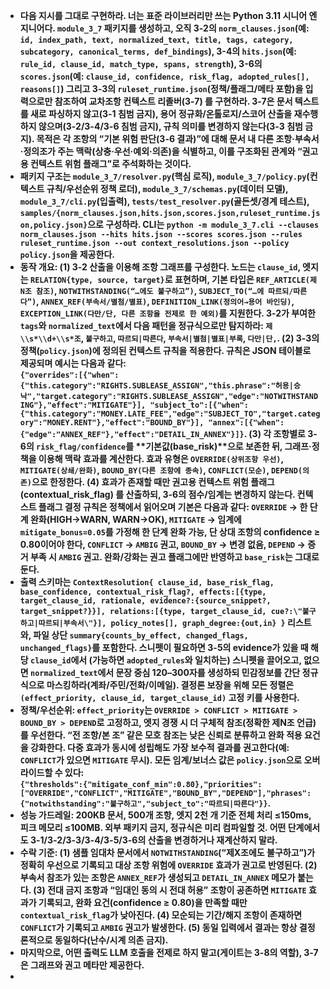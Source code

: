 * **다음 지시를 그대로 구현하라. 너는 표준 라이브러리만 쓰는 Python 3.11 시니어 엔지니어다. `module_3_7` 패키지를 생성하고, 오직 3-2의 `norm_clauses.json`(예: `id, index_path, text, normalized_text, title, tags, category, subcategory, canonical_terms, def_bindings`), 3-4의 `hits.json`(예: `rule_id, clause_id, match_type, spans, strength`), 3-6의 `scores.json`(예: `clause_id, confidence, risk_flag, adopted_rules[], reasons[]`) 그리고 3-3의 `ruleset_runtime.json`(정책/플래그/메타 포함)을 입력으로만 참조하여 교차조항 컨텍스트 리졸버(3-7) 를 구현하라. 3-7은 문서 텍스트를 새로 파싱하지 않고(3-1 침범 금지), 용어 정규화/온톨로지/스코어 산출을 재수행하지 않으며(3-2/3-4/3-6 침범 금지), 규칙 의미를 변경하지 않는다(3-3 침범 금지). 목적은 각 조항의 “기본 위험 판단(3-6 결과)”에 대해 문서 내 다른 조항·부속서·정의조가 주는 맥락(상충·우선·예외·의존)을 식별하고, 이를 구조화된 관계와 “권고용 컨텍스트 위험 플래그”로 주석화하는 것이다.**  
* **패키지 구조는 `module_3_7/resolver.py`(핵심 로직), `module_3_7/policy.py`(컨텍스트 규칙/우선순위 정책 로더), `module_3_7/schemas.py`(데이터 모델), `module_3_7/cli.py`(입출력), `tests/test_resolver.py`(골든셋/경계 테스트), `samples/{norm_clauses.json,hits.json,scores.json,ruleset_runtime.json,policy.json}`으로 구성하라. CLI는 `python -m module_3_7.cli --clauses norm_clauses.json --hits hits.json --scores scores.json --rules ruleset_runtime.json --out context_resolutions.json --policy policy.json`을 제공한다.**  
* **동작 개요: (1) 3-2 산출을 이용해 조항 그래프를 구성한다. 노드는 `clause_id`, 엣지는 `RELATION{type, source, target}`로 표현하며, 기본 타입은 `REF_ARTICLE(제N조 참조)`, `NOTWITHSTANDING(“…에도 불구하고”)`, `SUBJECT_TO(“…에 따르되/따른다”)`, `ANNEX_REF(부속서/별첨/별표)`, `DEFINITION_LINK(정의어→용어 바인딩)`, `EXCEPTION_LINK(다만/단, 다른 조항을 전제로 한 예외)`를 지원한다. 3-2가 부여한 `tags`와 `normalized_text`에서 다음 패턴을 정규식으로만 탐지하라: `제\\s*\\d+\\s*조`, `불구하고`, `따르되|따른다`, `부속서|별첨|별표|부록`, `다만|단,`. (2) 3-3의 정책(`policy.json`)에 정의된 컨텍스트 규칙을 적용한다. 규칙은 JSON 테이블로 제공되며 예시는 다음과 같다:**  
   **`{"overrides":[{"when":{"this.category":"RIGHTS.SUBLEASE_ASSIGN","this.phrase":"허용|승낙","target.category":"RIGHTS.SUBLEASE_ASSIGN","edge":"NOTWITHSTANDING"},"effect":"MITIGATE"}], "subject_to":[{"when":{"this.category":"MONEY.LATE_FEE","edge":"SUBJECT_TO","target.category":"MONEY.RENT"},"effect":"BOUND_BY"}], "annex":[{"when":{"edge":"ANNEX_REF"},"effect":"DETAIL_IN_ANNEX"}]}`. (3) 각 조항별로 3-6의 `risk_flag/confidence`를 \*\*기본값(base\_risk)\*\*으로 보존한 뒤, 그래프·정책을 이용해 맥락 효과를 계산한다. 효과 유형은 `OVERRIDE(상위조항 우선)`, `MITIGATE(상쇄/완화)`, `BOUND_BY(다른 조항에 종속)`, `CONFLICT(모순)`, `DEPEND(의존)`으로 한정한다. (4) 효과가 존재할 때만 권고용 컨텍스트 위험 플래그(contextual\_risk\_flag) 를 산출하되, 3-6의 점수/임계는 변경하지 않는다. 컨텍스트 플래그 결정 규칙은 정책에서 읽어오며 기본은 다음과 같다: `OVERRIDE` → 한 단계 완화(HIGH→WARN, WARN→OK), `MITIGATE` → 임계에 `mitigate_bonus=0.05`를 가정해 한 단계 완화 가능, 단 상대 조항의 confidence ≥ 0.80이어야 한다, `CONFLICT` → `AMBIG` 권고, `BOUND_BY` → 변경 없음, `DEPEND` → 증거 부족 시 `AMBIG` 권고. 완화/강화는 권고 플래그에만 반영하고 `base_risk`는 그대로 둔다.**  
* **출력 스키마는 `ContextResolution{ clause_id, base_risk_flag, base_confidence, contextual_risk_flag?, effects:[{type, target_clause_id, rationale, evidence?:{source_snippet?, target_snippet?}}], relations:[{type, target_clause_id, cue?:\"불구하고|따르되|부속서\"}], policy_notes[], graph_degree:{out,in} }` 리스트와, 파일 상단 `summary{counts_by_effect, changed_flags, unchanged_flags}`를 포함한다. 스니펫이 필요하면 3-5의 evidence가 있을 때 해당 `clause_id`에서 (가능하면 `adopted_rules`와 일치하는) 스니펫을 끌어오고, 없으면 `normalized_text`에서 문장 중심 120–300자를 생성하되 민감정보를 간단 정규식으로 마스킹하라(계좌/주민/전화/이메일). 결정론 보장을 위해 모든 정렬은 `(effect_priority, clause_id, target_clause_id)` 고정 키를 사용한다.**  
* **정책/우선순위: `effect_priority`는 `OVERRIDE > CONFLICT > MITIGATE > BOUND_BY > DEPEND`로 고정하고, 엣지 경쟁 시 더 구체적 참조(정확한 제N조 언급) 를 우선한다. “전 조항/본 조” 같은 모호 참조는 낮은 신뢰로 분류하고 완화 적용 요건을 강화한다. 다중 효과가 동시에 성립해도 가장 보수적 결과를 권고한다(예: `CONFLICT`가 있으면 `MITIGATE` 무시). 모든 임계/보너스 값은 `policy.json`으로 오버라이드할 수 있다:**  
   **`{"thresholds":{"mitigate_conf_min":0.80},"priorities":["OVERRIDE","CONFLICT","MITIGATE","BOUND_BY","DEPEND"],"phrases":{"notwithstanding":"불구하고","subject_to":"따르되|따른다"}}`.**  
* **성능 가드레일: 200KB 문서, 500개 조항, 엣지 2천 개 기준 전체 처리 ≤150ms, 피크 메모리 ≤100MB. 외부 패키지 금지, 정규식은 미리 컴파일할 것. 어떤 단계에서도 3-1/3-2/3-3/3-4/3-5/3-6의 산출을 변경하거나 재계산하지 말라.**  
* **수락 기준: (1) 샘플 임대차 문서에서 `NOTWITHSTANDING`(“제X조에도 불구하고”)가 정확히 우선으로 기록되고 대상 조항 위험에 `OVERRIDE` 효과가 권고로 반영된다. (2) 부속서 참조가 있는 조항은 `ANNEX_REF`가 생성되고 `DETAIL_IN_ANNEX` 메모가 붙는다. (3) 전대 금지 조항과 “임대인 동의 시 전대 허용” 조항이 공존하면 `MITIGATE` 효과가 기록되고, 완화 요건(confidence ≥ 0.80)을 만족할 때만 `contextual_risk_flag`가 낮아진다. (4) 모순되는 기간/해지 조항이 존재하면 `CONFLICT`가 기록되고 `AMBIG` 권고가 발생한다. (5) 동일 입력에서 결과는 항상 결정론적으로 동일하다(난수/시계 의존 금지).**  
* **마지막으로, 어떤 출력도 LLM 호출을 전제로 하지 말고(게이트는 3-8의 역할), 3-7은 그래프와 권고 메타만 제공한다.**  
* 

